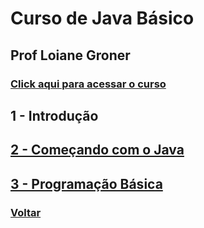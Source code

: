 # Curso de Java Básico

## Prof Loiane Groner

### [Click aqui para acessar o curso](https://loiane.training/curso/java-basico)

## 1 - Introdução

## [2 - Começando com o Java](https://github.com/lex4brao/01.CURSOS.E.ESTUDOS/blob/main/03.JAVA.-.LOIANE.GRONER/01.JAVA.BASICO/2%20-%20Come%C3%A7ando%20com%20o%20Java/README.md)

## [3 - Programação Básica](https://github.com/lex4brao/01.CURSOS.E.ESTUDOS/blob/main/03.JAVA.-.LOIANE.GRONER/01.JAVA.BASICO/3%20-%20Programa%C3%A7%C3%A3o%20B%C3%A1sica/README.md)

### [Voltar](hhttps://github.com/lex4brao/01.CURSOS.E.ESTUDOS/blob/main/03.JAVA.-.LOIANE.GRONER/README.md)
